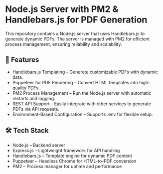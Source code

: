 # **Node.js Server with PM2 & Handlebars.js for PDF Generation**

This repository contains a Node.js server that uses Handlebars.js to generate dynamic PDFs. The server is managed with PM2 for efficient process management, ensuring reliability and scalability.

## **🚀 Features**
- Handlebars.js Templating – Generate customizable PDFs with dynamic data.
- Puppeteer for PDF Rendering – Convert HTML templates into high-quality PDFs.
- PM2 Process Management – Run the Node.js server with automatic restarts and logging.
- REST API Support – Easily integrate with other services to generate PDFs via API requests.
- Environment-Based Configuration – Supports .env for flexible setup.

## **🛠️ Tech Stack**
- Node.js – Backend server
- Express.js – Lightweight framework for API handling
- Handlebars.js – Template engine for dynamic PDF content
- Puppeteer – Headless Chrome for HTML-to-PDF conversion
- PM2 – Process manager for uptime and performance
